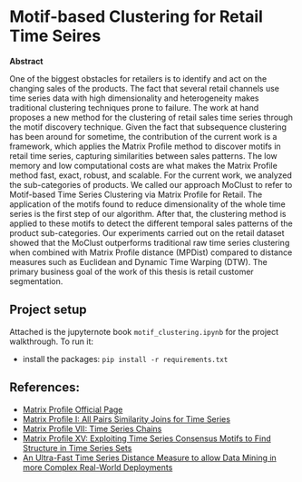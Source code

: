 # Motif-based Clustering for Retail Time Seires

**Abstract**

One of the biggest obstacles for retailers is to identify and act on the changing sales of the products. The fact that several retail channels use time series data with high dimensionality and heterogeneity makes traditional clustering techniques prone to failure. The work at hand proposes a new method for the clustering of retail sales time series through the motif discovery technique. Given the fact that subsequence clustering has been around for sometime, the contribution of the current work is a framework, which applies the Matrix Profile method to discover motifs in retail time series, capturing similarities between sales patterns. The low memory and low computational costs are what makes the Matrix Profile method fast, exact, robust, and scalable. For the current work, we analyzed the sub-categories of products. We called our approach MoClust to refer to Motif-based Time Series Clustering via Matrix Profile for Retail. The application of the motifs found to reduce dimensionality of the whole time series is the first step of our algorithm. After that, the clustering method is applied to these motifs to detect the different temporal sales patterns of the product sub-categories. Our experiments carried out on the retail dataset showed that the MoClust outperforms traditional raw time series clustering when combined with Matrix Profile distance (MPDist) compared to distance measures such as Euclidean and Dynamic Time Warping (DTW). The primary business goal of the work of this thesis is retail customer segmentation.

## Project setup

Attached is the jupyternote book `motif_clustering.ipynb` for the project walkthrough. To run it:
 
- install the packages: `pip install -r requirements.txt`

## References:

- <a href="https://www.cs.ucr.edu/~eamonn/MatrixProfile.html" target="_blank">Matrix Profile Official Page</a>
- <a href="https://www.cs.ucr.edu/~eamonn/PID4481997_extend_Matrix%20Profile_I.pdf" target="_blank">Matrix Profile I: All Pairs Similarity Joins for Time Series</a> 
- <a href="https://www.cs.ucr.edu/~eamonn/consensus_Motif_ICDM_Long_version.pdf" target="_blank">Matrix Profile VII: Time Series Chains</a>
- <a href="https://www.cs.ucr.edu/~eamonn/MPdist_Expanded.pdf" target="_blank">Matrix Profile XV: Exploiting Time Series Consensus Motifs to Find Structure in Time Series Sets</a>
- <a href="https://www.cs.ucr.edu/%7Eeamonn/chains_ICDM.pdf" target="_blank">An Ultra-Fast Time Series Distance Measure to allow Data Mining in more Complex Real-World Deployments</a>
